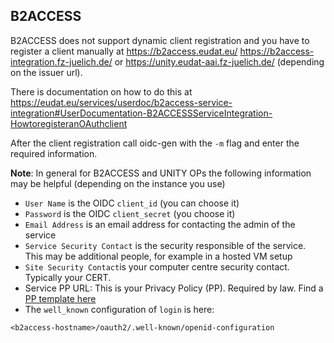 ## B2ACCESS
B2ACCESS does not support dynamic client registration and you have to register a
client manually at <https://b2access.eudat.eu/>
<https://b2access-integration.fz-juelich.de/> or <https://unity.eudat-aai.fz-juelich.de/> (depending on the issuer url). 

There is documentation
on how to do this at <https://eudat.eu/services/userdoc/b2access-service-integration#UserDocumentation-B2ACCESSServiceIntegration-HowtoregisteranOAuthclient>

After the client registration call oidc-gen with the `-m` flag and enter the
required information. 

**Note**: In general for B2ACCESS and UNITY OPs the following information may be
helpful (depending on the instance you use)

- `User Name` is the OIDC `client_id` (you can choose it)
- `Password` is the OIDC `client_secret` (you choose it)
- `Email Address` is an email address for contacting the admin of the service
- `Service Security Contact` is the security responsible of the service. This
  may be additional people, for example in a hosted VM setup
- `Site Security Contact`is your computer centre security contact. Typically
  your CERT.
- Service PP URL: This is your Privacy Policy (PP). Required by law.
  Find a [PP template here](policies/README.md)
- The `well_known` configuration of `login` is here:
```
<b2access-hostname>/oauth2/.well-known/openid-configuration
```


